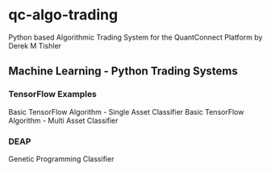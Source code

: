 # qc-algo-trading

Python based Algorithmic Trading System for the QuantConnect Platform by Derek M Tishler

## Machine Learning - Python Trading Systems

### TensorFlow Examples
Basic TensorFlow Algorithm - Single Asset Classifier
Basic TensorFlow Algorithm - Multi Asset Classifier

### DEAP
Genetic Programming Classifier
